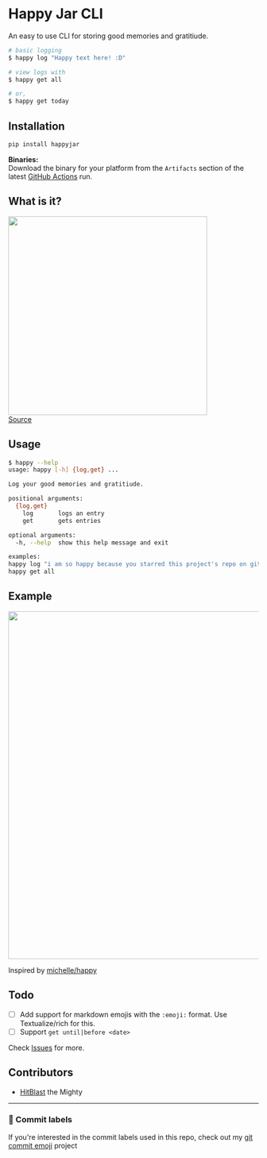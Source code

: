 # Happy Jar CLI
An easy to use CLI for storing good memories and gratitiude.  

```bash
# basic logging
$ happy log "Happy text here! :D"

# view logs with
$ happy get all

# or,
$ happy get today
```

## Installation
```sh
pip install happyjar
```
**Binaries:**  
Download the binary for your platform from the `Artifacts` section of the latest [GitHub Actions](https://github.com/TechWiz-3/happy-jar-cli/actions) run.

## What is it?
<img src="https://github.com/TechWiz-3/happy-jar-cli/blob/main/media/happy.jpg?raw=true" width="400px"></img>  
[Source](https://twitter.com/imovesactive/status/1274960313863950337)

## Usage

```sh
$ happy --help
usage: happy [-h] {log,get} ...

Log your good memories and gratitiude.

positional arguments:
  {log,get}
    log       logs an entry
    get       gets entries

optional arguments:
  -h, --help  show this help message and exit

examples:
happy log "i am so happy because you starred this project's repo on github xDD"
happy get all
```

## Example

<img src="https://github.com/TechWiz-3/happy-jar-cli/blob/main/media/example.png?raw=true" width="700px"></img>  

Inspired by [michelle/happy](https://github.com/michelle/happy)  

## Todo
- [ ] Add support for markdown emojis with the `:emoji:` format. Use Textualize/rich for this.  
- [ ] Support `get until|before <date>`  

Check [Issues](https://github.com/TechWiz-3/happy-jar-cli/issues) for more.

## Contributors

* [HitBlast](https://github.com/hitblast) the Mighty

---
### 🎉 Commit labels
If you're interested in the commit labels used in this repo, check out my [git commit emoji](https://github.com/TechWiz-3/git-commit-emojis) project
